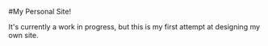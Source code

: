 #My Personal Site!

It's currently a work in progress, but this is my first attempt at designing my own site.